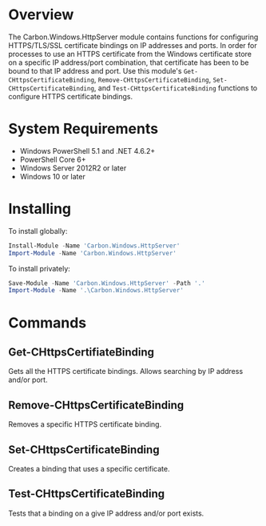 <!-- markdownlint-disable -->

# Overview

The Carbon.Windows.HttpServer module contains functions for configuring HTTPS/TLS/SSL certificate bindings on IP
addresses and ports. In order for processes to use an HTTPS certificate from the Windows certificate store on a specific
IP address/port combination, that certificate has been to be bound to that IP address and port. Use this module's
`Get-CHttpsCertificateBinding`, `Remove-CHttpsCertificateBinding`, `Set-CHttpsCertificateBinding`, and
`Test-CHttpsCertificateBinding` functions to configure HTTPS certificate bindings.

# System Requirements

* Windows PowerShell 5.1 and .NET 4.6.2+
* PowerShell Core 6+
* Windows Server 2012R2 or later
* Windows 10 or later

# Installing

To install globally:

```powershell
Install-Module -Name 'Carbon.Windows.HttpServer'
Import-Module -Name 'Carbon.Windows.HttpServer'
```

To install privately:

```powershell
Save-Module -Name 'Carbon.Windows.HttpServer' -Path '.'
Import-Module -Name '.\Carbon.Windows.HttpServer'
```

# Commands

## Get-CHttpsCertifiateBinding

Gets all the HTTPS certificate bindings. Allows searching by IP address and/or port.

## Remove-CHttpsCertificateBinding

Removes a specific HTTPS certificate binding.

## Set-CHttpsCertificateBinding

Creates a binding that uses a specific certificate.

## Test-CHttpsCertificateBinding

Tests that a binding on a give IP address and/or port exists.
